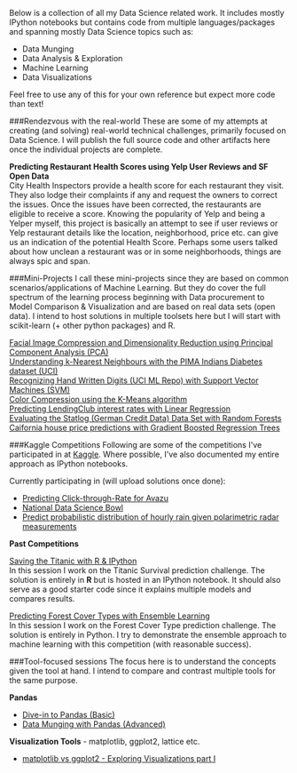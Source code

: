 <!-- 
.. title: Projects
.. slug: projects
.. date: 
.. tags: projects, data science, machine learning, model fitting, data munging, data visualization, data exploration
.. link:
.. description: 
.. type: text
-->

Below is a collection of all my Data Science related work. It includes mostly IPython notebooks but contains code from multiple languages/packages and spanning mostly Data Science topics such as:  

- Data Munging
- Data Analysis & Exploration
- Machine Learning
- Data Visualizations  

Feel free to use any of this for your own reference but expect more code than text!  

###Rendezvous with the real-world
These are some of my attempts at creating (and solving) real-world technical challenges, primarily focused on Data Science. I will publish the full source code and other artifacts here once the individual projects are complete.  

**Predicting Restaurant Health Scores using Yelp User Reviews and SF Open Data**  
City Health Inspectors provide a health score for each restaurant they visit. They also lodge their complaints if any and request the owners to correct the issues. Once the issues have been corrected, the restaurants are eligible to receive a score. Knowing the popularity of Yelp and being a Yelper myself, this project is basically an attempt to see if user reviews or Yelp restaurant details like the location, neighborhood, price etc. can give us an indication of the potential Health Score. Perhaps some users talked about how unclean a restaurant was or in some neighborhoods, things are always spic and span. 

###Mini-Projects
I call these mini-projects since they are based on common scenarios/applications of Machine Learning. But they do cover the full spectrum of the learning process beginning with Data procurement to Model Comparison & Visualization and are based on real data sets (open data). I intend to host solutions in multiple toolsets here but I will start with scikit-learn (+ other python packages) and R.  

[Facial Image Compression and Dimensionality Reduction using Principal Component Analysis (PCA)](/posts/pca-sklearn.html)  
[Understanding k-Nearest Neighbours with the PIMA Indians Diabetes dataset (UCI)](/stories/knn-sklearn.html)  
[Recognizing Hand Written Digits (UCI ML Repo) with Support Vector Machines (SVM)](/posts/svm-sklearn.html)  
[Color Compression using the K-Means algorithm](/stories/clustering-sklearn.html)  
[Predicting LendingClub interest rates with Linear Regression](/stories/linear-reg-sklearn.html)  
[Evaluating the Statlog (German Credit Data) Data Set with Random Forests](/stories/rf-sklearn.html)  
[Caifornia house price predictions with Gradient Boosted Regression Trees  ](/stories/gbrt-sklearn.html)  

###Kaggle Competitions
Following are some of the competitions I've participated in at [Kaggle](http://www.kaggle.com/). Where possible, I've also documented my entire approach as IPython notebooks.

Currently participating in (will upload solutions once done):  

- [Predicting Click-through-Rate for Avazu](http://www.kaggle.com/c/avazu-ctr-prediction)  
- [National Data Science Bowl](http://www.kaggle.com/c/datasciencebowl)  
- [Predict probabilistic distribution of hourly rain given polarimetric radar measurements](http://www.kaggle.com/c/how-much-did-it-rain)  

**Past Competitions**

[Saving the Titanic with R & IPython](/posts/saving-titanic-r.html)  
In this session I work on the Titanic Survival prediction challenge. The solution is entirely in **R** but is hosted in an IPython notebook. It should also serve as a good starter code since it explains multiple models and compares results.

[Predicting Forest Cover Types with Ensemble Learning](/posts/forest-cover-types.html)  
In this session I work on the Forest Cover Type prediction challenge. The solution is entirely in Python. I try to demonstrate the ensemble approach to machine learning with this competition (with reasonable success).

###Tool-focused sessions
The focus here is to understand the concepts given the tool at hand. I intend to compare and contrast multiple tools for the same purpose.
	
**Pandas**

- [Dive-in to Pandas (Basic)](/posts/dive-in-pandas.html)  
- [Data Munging with Pandas (Advanced)](/posts/munging-pandas.html)    
  
  
**Visualization Tools** - matplotlib, ggplot2, lattice etc.  

- [matplotlib vs ggplot2 - Exploring Visualizations part I](/posts/exploringviz1.html)



